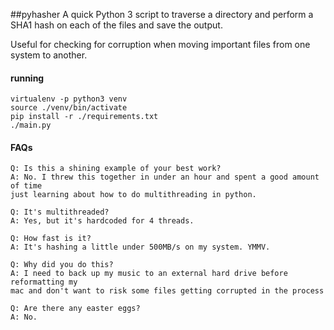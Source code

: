 ##pyhasher
A quick Python 3 script to traverse a directory and perform a SHA1 hash on each of the files and save the output.

Useful for checking for corruption when moving important files from one system to another.

#### running
```
virtualenv -p python3 venv
source ./venv/bin/activate
pip install -r ./requirements.txt
./main.py
```

#### FAQs
```
Q: Is this a shining example of your best work?
A: No. I threw this together in under an hour and spent a good amount of time
just learning about how to do multithreading in python.

Q: It's multithreaded?
A: Yes, but it's hardcoded for 4 threads.

Q: How fast is it?
A: It's hashing a little under 500MB/s on my system. YMMV.

Q: Why did you do this?
A: I need to back up my music to an external hard drive before reformatting my
mac and don't want to risk some files getting corrupted in the process

Q: Are there any easter eggs?
A: No.
```
